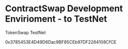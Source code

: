 # ContractSwap Development Envirioment - to TestNet



TokenSwap TestNet

0x3785453E4D49D6Dac9BF85CEb97DF2264108CfCE
